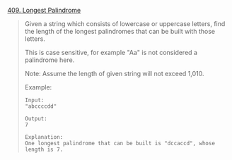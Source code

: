 [409. Longest Palindrome](https://leetcode.com/problems/longest-palindrome/)

>Given a string which consists of lowercase or uppercase letters, find the length of the longest palindromes that can be built with those letters.
>
>This is case sensitive, for example "Aa" is not considered a palindrome here.
>
>Note:
>Assume the length of given string will not exceed 1,010.
>
>Example:
>```
>Input:
>"abccccdd"
>
>Output:
>7
>
>Explanation:
>One longest palindrome that can be built is "dccaccd", whose length is 7.
>```
